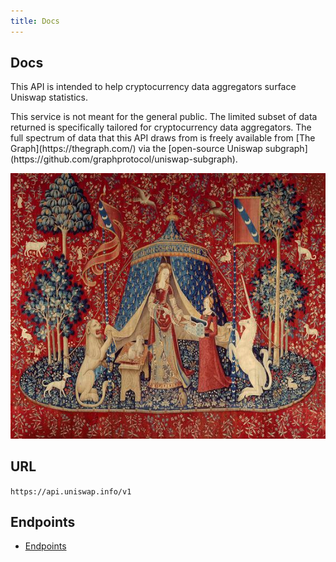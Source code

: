 ```yaml
---
title: Docs
---
```


## Docs

This API is intended to help cryptocurrency data aggregators surface Uniswap statistics.

<Info>
This service is not meant for the general public. The limited subset of data returned is specifically tailored for cryptocurrency data aggregators. The full spectrum of data that this API draws from is freely available from [The Graph](https://thegraph.com/) via the [open-source Uniswap subgraph](https://github.com/graphprotocol/uniswap-subgraph).
</Info>

![Unicorn](./uni.jpg)

## URL

`https://api.uniswap.info/v1`

## Endpoints

- [Endpoints](endpoints.md)
